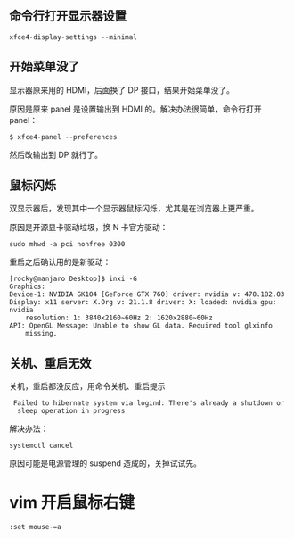 ## 命令行打开显示器设置

    xfce4-display-settings --minimal
    
## 开始菜单没了

显示器原来用的 HDMI，后面换了 DP 接口，结果开始菜单没了。

原因是原来 panel 是设置输出到 HDMI 的。解决办法很简单，命令行打开 panel：

    $ xfce4-panel --preferences

然后改输出到 DP 就行了。

## 鼠标闪烁

双显示器后，发现其中一个显示器鼠标闪烁，尤其是在浏览器上更严重。

原因是开源显卡驱动垃圾，换 N 卡官方驱动：

    sudo mhwd -a pci nonfree 0300

重启之后确认用的是新驱动：

    [rocky@manjaro Desktop]$ inxi -G
    Graphics:
    Device-1: NVIDIA GK104 [GeForce GTX 760] driver: nvidia v: 470.182.03
    Display: x11 server: X.Org v: 21.1.8 driver: X: loaded: nvidia gpu: nvidia
        resolution: 1: 3840x2160~60Hz 2: 1620x2880~60Hz
    API: OpenGL Message: Unable to show GL data. Required tool glxinfo
        missing.

## 关机、重启无效

关机，重启都没反应，用命令关机、重启提示

     Failed to hibernate system via logind: There's already a shutdown or
      sleep operation in progress

解决办法：

    systemctl cancel

原因可能是电源管理的 suspend 造成的，关掉试试先。


# vim 开启鼠标右键

    :set mouse-=a

